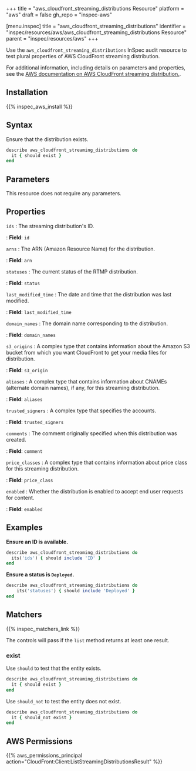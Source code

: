 +++
title = "aws_cloudfront_streaming_distributions Resource"
platform = "aws"
draft = false
gh_repo = "inspec-aws"

[menu.inspec]
title = "aws_cloudfront_streaming_distributions"
identifier = "inspec/resources/aws/aws_cloudfront_streaming_distributions Resource"
parent = "inspec/resources/aws"
+++

Use the `aws_cloudfront_streaming_distributions` InSpec audit resource to test plural properties of AWS CloudFront streaming distribution.

For additional information, including details on parameters and properties, see the [AWS documentation on AWS CloudFront streaming distribution.](https://docs.aws.amazon.com/AWSCloudFormation/latest/UserGuide/aws-resource-cloudfront-streamingdistribution.html).

## Installation

{{% inspec_aws_install %}}

## Syntax

Ensure that the distribution exists.

```ruby
describe aws_cloudfront_streaming_distributions do
  it { should exist }
end
```

## Parameters

This resource does not require any parameters.

## Properties

`ids`
: The streaming distribution's ID.

: **Field**: `id`

`arns`
: The ARN (Amazon Resource Name) for the distribution.

: **Field**: `arn`

`statuses`
: The current status of the RTMP distribution.

: **Field**: `status`

`last_modified_time`
: The date and time that the distribution was last modified.

: **Field**: `last_modified_time`

`domain_names`
: The domain name corresponding to the distribution.

: **Field**: `domain_names`

`s3_origins`
: A complex type that contains information about the Amazon S3 bucket from which you want CloudFront to get your media files for distribution.

: **Field**: `s3_origin`

`aliases`
: A complex type that contains information about CNAMEs (alternate domain names), if any, for this streaming distribution.

: **Field**: `aliases`

`trusted_signers`
: A complex type that specifies the accounts.

: **Field**: `trusted_signers`

`comments`
: The comment originally specified when this distribution was created.

: **Field**: `comment`

`price_classes`
: A complex type that contains information about price class for this streaming distribution.

: **Field**: `price_class`

`enabled`
: Whether the distribution is enabled to accept end user requests for content.

: **Field**: `enabled`

## Examples

**Ensure an ID is available.**

```ruby
describe aws_cloudfront_streaming_distributions do
  its('ids') { should include 'ID' }
end
```

**Ensure a status is `Deployed`.**

```ruby
describe aws_cloudfront_streaming_distributions do
    its('statuses') { should include 'Deployed' }
end
```

## Matchers

{{% inspec_matchers_link %}}

The controls will pass if the `list` method returns at least one result.

### exist

Use `should` to test that the entity exists.

```ruby
describe aws_cloudfront_streaming_distributions do
  it { should exist }
end
```

Use `should_not` to test the entity does not exist.

```ruby
describe aws_cloudfront_streaming_distributions do
  it { should_not exist }
end
```

## AWS Permissions

{{% aws_permissions_principal action="CloudFront:Client:ListStreamingDistributionsResult" %}}
